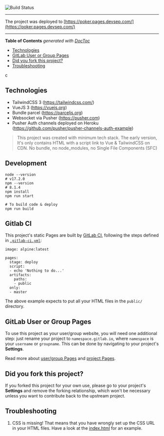 ![Build Status](https://gitlab.devsep.com/poker/poker.pages.devsep.com/badges/main/pipeline.svg)

---

The project was deployed to [https://poker.pages.devsep.com/](https://poker.pages.devsep.com/)

---

<!-- START doctoc generated TOC please keep comment here to allow auto update -->
<!-- DON'T EDIT THIS SECTION, INSTEAD RE-RUN doctoc TO UPDATE -->
**Table of Contents**  *generated with [DocToc](https://github.com/thlorenz/doctoc)*

- [Technologies](#technologies)
- [GitLab User or Group Pages](#gitlab-user-or-group-pages)
- [Did you fork this project?](#did-you-fork-this-project)
- [Troubleshooting](#troubleshooting)

<!-- END doctoc generated TOC please keep comment here to allow auto update -->
c
## Technologies

- TailwindCSS 3 (https://tailwindcss.com/)
- VueJS 3 (https://vuejs.org)
- Bundle parcel (https://parceljs.org)
- Websocket via Pusher (https://pusher.com)
- Pusher Auth channels deployed on Heroku (https://github.com/pusher/pusher-channels-auth-example)

> This project was created with minimum tech stack. The early version, It's only contains HTML with a script
link to Vue & TailwindCSS on CDN. No bundle, no node_modules, no Single File Components (SFC)


## Development

```
node --version
# v17.2.0
npm --version
# 8.1.4
npm install
npm run start

# To build code & deploy
npm run build
```

## Gitlab CI

This project's static Pages are built by [GitLab CI][ci], following the steps
defined in [`.gitlab-ci.yml`](.gitlab-ci.yml):

```
image: alpine:latest

pages:
  stage: deploy
  script:
  - echo 'Nothing to do...'
  artifacts:
    paths:
    - public
  only:
  - master
```

The above example expects to put all your HTML files in the `public/` directory.

## GitLab User or Group Pages

To use this project as your user/group website, you will need one additional
step: just rename your project to `namespace.gitlab.io`, where `namespace` is
your `username` or `groupname`. This can be done by navigating to your
project's **Settings**.

Read more about [user/group Pages][userpages] and [project Pages][projpages].

## Did you fork this project?

If you forked this project for your own use, please go to your project's
**Settings** and remove the forking relationship, which won't be necessary
unless you want to contribute back to the upstream project.

## Troubleshooting

1. CSS is missing! That means that you have wrongly set up the CSS URL in your
   HTML files. Have a look at the [index.html] for an example.

[ci]: https://about.gitlab.com/gitlab-ci/
[index.html]: https://gitlab.com/pages/plain-html/blob/master/public/index.html
[userpages]: https://docs.gitlab.com/ce/user/project/pages/introduction.html#user-or-group-pages
[projpages]: https://docs.gitlab.com/ce/user/project/pages/introduction.html#project-pages

